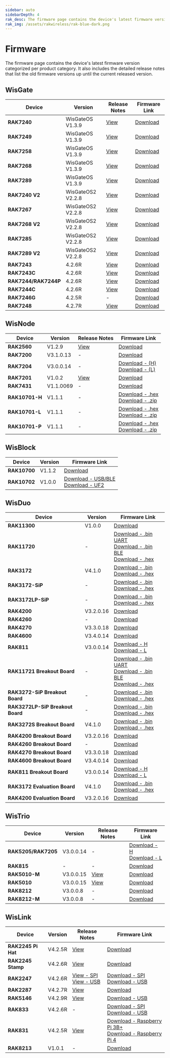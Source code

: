 ```yaml
---
sidebar: auto
sidebarDepth: 4
rak_desc: The firmware page contains the device's latest firmware version categorized per product category. It also includes the detailed release notes that list the old firmware versions up until the current released version.
rak_img: /assets/rakwireless/rak-blue-dark.png
---
```



# Firmware
The firmware page contains the device's latest firmware version categorized per product category. It also includes the detailed release notes that list the old firmware versions up until the current released version.

## WisGate

| Device               | Version           | Release Notes                                                | Firmware Link                                                |
| -------------------- | ----------------- | ------------------------------------------------------------ | ------------------------------------------------------------ |
| **RAK7240**          | WisGateOS V1.3.9  | [View](https://downloads.rakwireless.com/LoRa/WisGateOS/Release_Notes_WisGateOS.txt) | [Download](https://downloads.rakwireless.com/LoRa/WisGateOS/WisGateOS_Latest_Firmware.zip) |
| **RAK7249**          | WisGateOS V1.3.9  | [View](https://downloads.rakwireless.com/LoRa/WisGateOS/Release_Notes_WisGateOS.txt) | [Download](https://downloads.rakwireless.com/LoRa/WisGateOS/WisGateOS_Latest_Firmware.zip) |
| **RAK7258**          | WisGateOS V1.3.9  | [View](https://downloads.rakwireless.com/LoRa/WisGateOS/Release_Notes_WisGateOS.txt) | [Download](https://downloads.rakwireless.com/LoRa/WisGateOS/WisGateOS_Latest_Firmware.zip) |
| **RAK7268**          | WisGateOS V1.3.9  | [View](https://downloads.rakwireless.com/LoRa/WisGateOS/Release_Notes_WisGateOS.txt) | [Download](https://downloads.rakwireless.com/LoRa/WisGateOS/WisGateOS_Latest_Firmware.zip) |
| **RAK7289**          | WisGateOS V1.3.9  | [View](https://downloads.rakwireless.com/LoRa/WisGateOS/Release_Notes_WisGateOS.txt) | [Download](https://downloads.rakwireless.com/LoRa/WisGateOS/WisGateOS_Latest_Firmware.zip) |
| **RAK7240 V2**       | WisGateOS2 V2.2.8 | [View](https://downloads.rakwireless.com/LoRa/WisGateOS2/Release_Notes_WisGateOS2.txt) | [Download](https://downloads.rakwireless.com/LoRa/WisGateOS2/WisGateOS2_Latest_Firmware.zip) |
| **RAK7267**          | WisGateOS2 V2.2.8 | [View](https://downloads.rakwireless.com/LoRa/WisGateOS2/Release_Notes_WisGateOS2.txt) | [Download](https://downloads.rakwireless.com/LoRa/WisGateOS2/WisGateOS2_Latest_Firmware.zip) |
| **RAK7268 V2**       | WisGateOS2 V2.2.8 | [View](https://downloads.rakwireless.com/LoRa/WisGateOS2/Release_Notes_WisGateOS2.txt) | [Download](https://downloads.rakwireless.com/LoRa/WisGateOS2/WisGateOS2_Latest_Firmware.zip) |
| **RAK7285**          | WisGateOS2 V2.2.8 | [View](https://downloads.rakwireless.com/LoRa/WisGateOS2/Release_Notes_WisGateOS2.txt) | [Download](https://downloads.rakwireless.com/LoRa/WisGateOS2/WisGateOS2_Latest_Firmware.zip) |
| **RAK7289 V2**       | WisGateOS2 V2.2.8 | [View](https://downloads.rakwireless.com/LoRa/WisGateOS2/Release_Notes_WisGateOS2.txt) | [Download](https://downloads.rakwireless.com/LoRa/WisGateOS2/WisGateOS2_Latest_Firmware.zip) |
| **RAK7243**          | 4.2.6R            | [View](https://downloads.rakwireless.com/LoRa/Pilot-Gateway-Pro-RAK7243/Firmware/RAK7243_Release_Note.txt) | [Download](https://downloads.rakwireless.com/LoRa/Pilot-Gateway-Pro-RAK7243/Firmware/RAK7243_Latest_Firmware.zip) |
| **RAK7243C**         | 4.2.6R            | [View](https://downloads.rakwireless.com/LoRa/Pilot-Gateway-Pro-RAK7243/Firmware/RAK7243CRelease_Note.txt) | [Download](https://downloads.rakwireless.com/LoRa/Pilot-Gateway-Pro-RAK7243/Firmware/RAK7243C_Latest_Firmware.zip) |
| **RAK7244/RAK7244P** | 4.2.6R            | [View](https://downloads.rakwireless.com/LoRa/Developer-LoRaWAN-Gateway-RAK7244%26RAK7244P/Firmware/Release_Note.txt) | [Download](https://downloads.rakwireless.com/LoRa/Developer-LoRaWAN-Gateway-RAK7244%26RAK7244P/Firmware/RAK7244_Latest_Firmware.zip) |
| **RAK7244C**         | 4.2.6R            | [View](https://downloads.rakwireless.com/LoRa/Developer-LoRaWAN-Gateway-RAK7244C/Firmware/Release_Note.txt) | [Download](https://downloads.rakwireless.com/LoRa/Developer-LoRaWAN-Gateway-RAK7244C/Firmware/RAK7244C_Latest_Firmware.zip) |
| **RAK7246G**         | 4.2.5R            | -                                                            | [Download](https://downloads.rakwireless.com/LoRa/NeoPi-Gateway-RAK7246/Firmware/RAK7246_Latest_Firmware.zip) |
| **RAK7248**          | 4.2.7R            | [View](https://downloads.rakwireless.com/LoRa/RAK7248/Firmware/RAK7248_Release_Note.txt) | [Download](https://downloads.rakwireless.com/LoRa/RAK7248/Firmware/RAK7248_Latest_Firmware.zip) |


## WisNode

| Device         | Version   | Release Notes                                                                       | Firmware Link                                                                                                                                                                                                                   |
| -------------- | --------- | ----------------------------------------------------------------------------------- | ------------------------------------------------------------------------------------------------------------------------------------------------------------------------------------------------------------------------------- |
| **RAK2560**    | V1.2.9    | [View](https://downloads.rakwireless.com/LoRa/SensorHub/Firmware/Release_Notes.txt) | [Download](https://downloads.rakwireless.com/LoRa/SensorHub/Firmware/RAK2560_Latest_Firmware.zip)                                                                                                                               |
| **RAK7200**    | V3.1.0.13 | -                                                                                   | [Download](https://downloads.rakwireless.com/LoRa/RAK7200-Tracker/Firmware/RAK7200_Latest_Firmware.zip)                                                                                                                         |
| **RAK7204**    | V3.0.0.14 | -                                                                                   | [Download - (H)](https://downloads.rakwireless.com/LoRa/RAK7204/Firmware/RAK7204_H_Latest_Firmware.rar) <br> [Download - (L)](https://downloads.rakwireless.com/LoRa/RAK7204/Firmware/RAK7204_L_Latest_Firmware.rar)            |
| **RAK7201**    | V1.0.2    | [View](https://downloads.rakwireless.com/LoRa/RAK7201/Firmware/Release_Note.txt)    | [Download](https://downloads.rakwireless.com/LoRa/RAK7201/Firmware/RAK7201_Latest_Firmware.zip)                                                                                                                                 |
| **RAK7431**    | V1.1.0069 | -                                                                                   | [Download](https://downloads.rakwireless.com/LoRa/RAK7431/Firmware/RAK7431_Latest_Firmware.zip)                                                                                                                                 |
| **RAK10701-H** | V1.1.1    | -                                                                                   | [Download - .hex](https://downloads.rakwireless.com/LoRa/RAK10701/Firmware/RAK10701_H_Latest_Firmware.hex) <br> [Download - .zip](https://downloads.rakwireless.com/LoRa/RAK10701/Firmware/RAK10701_H_Latest_Firmware.zip)      |
| **RAK10701-L** | V1.1.1    | -                                                                                   | [Download - .hex](https://downloads.rakwireless.com/LoRa/RAK10701/Firmware/RAK10701_L_P_Latest_Firmware.hex)  <br> [Download - .zip](https://downloads.rakwireless.com/LoRa/RAK10701/Firmware/RAK10701_L_P_Latest_Firmware.zip) |
| **RAK10701-P** | V1.1.1    | -                                                                                   | [Download - .hex](https://downloads.rakwireless.com/LoRa/RAK10701/Firmware/RAK10701_L_P_Latest_Firmware.hex) <br> [Download - .zip](https://downloads.rakwireless.com/LoRa/RAK10701/Firmware/RAK10701_L_P_Latest_Firmware.zip)  |


## WisBlock

| Device       | Version |  Firmware Link                                                    |
| ------------ | ------- | ----------------------------------------------------------------- |
| **RAK10700** | V1.1.2  | [Download](https://downloads.rakwireless.com/LoRa/WisBlock/Solutions/LPWAN-Tracker-Latest.zip) |
| **RAK10702** | V1.0.0  | [Download - USB/BLE](https://downloads.rakwireless.com/LoRa/WisBlock/Solutions/RAK10702/WisBlock_Comfort_V1.0.0_23.12.28_13.48.zip) <br> [Download - UF2](https://downloads.rakwireless.com/LoRa/WisBlock/Solutions/RAK10702/WisBlock_Comfort_V1.0.0_23.12.28_13.48.uf2) |


## WisDuo

| Device                           | Version   | Firmware Link                                                                                                                                                                                                                                                                                                                                              |
| -------------------------------- | --------- | ---------------------------------------------------------------------------------------------------------------------------------------------------------------------------------------------------------------------------------------------------------------------------------------------------------------------------------------------------------- |
| **RAK11300**                     | V1.0.0    | [Download](https://downloads.rakwireless.com/LoRa/RAK11300/Firmware/RAK11300_Latest_Firmware.zip)                                                                                                                                                                                                                                                          |
| **RAK11720**                     | -         | [Download - .bin UART ](https://downloads.rakwireless.com/RUI/RUI3/Image/RAK11720_latest_Nonsecure_OTA_Package_UART.bin) <br> [Download - .bin BLE ](https://downloads.rakwireless.com/RUI/RUI3/Image/RAK11720_latest_Nonsecure_OTA_Package_BLE.bin)  <br>  [Download - .hex ](https://downloads.rakwireless.com/RUI/RUI3/Image/RAK11720_latest_final.hex) |
| **RAK3172**                      | V4.1.0    | [Download - .bin](https://downloads.rakwireless.com/RUI/RUI3/Image/RAK3172-E_latest.bin) <br> [Download - .hex](https://downloads.rakwireless.com/RUI/RUI3/Image/RAK3172-E_latest_final.hex)                                                                                                                                                               |
| **RAK3172-SiP**                  | -         | [Download - .bin](https://downloads.rakwireless.com/RUI/RUI3/Image/RAK3272-SiP_latest.bin) <br> [Download - .hex](https://downloads.rakwireless.com/RUI/RUI3/Image/RAK3272-SiP_latest_final.hex)                                                                                                                                                           |
| **RAK3172LP-SiP**                | -         | [Download - .bin](https://downloads.rakwireless.com/RUI/RUI3/Image/RAK3272LP-SiP_latest.bin) <br> [Download - .hex](https://downloads.rakwireless.com/RUI/RUI3/Image/RAK3272LP-SiP_latest_final.hex)                                                                                                                                                       |
| **RAK4200**                      | V3.2.0.16 | [Download](https://downloads.rakwireless.com/LoRa/RAK4200/Firmware/RAK4200_Latest_Firmware.zip)                                                                                                                                                                                                                                                            |
| **RAK4260**                      | -         | [Download](https://downloads.rakwireless.com/LoRa/RAK4260/Firmware/RAK4260_Latest_Firmware.rar)                                                                                                                                                                                                                                                            |
| **RAK4270**                      | V3.3.0.18 | [Download](https://downloads.rakwireless.com/LoRa/RAK4270/Firmware/RAK4270_Latest_Firmware.zip)                                                                                                                                                                                                                                                            |
| **RAK4600**                      | V3.4.0.14 | [Download](https://downloads.rakwireless.com/LoRa/RAK4600/Firmware/RAK4600_Latest_Firmware.zip)                                                                                                                                                                                                                                                            |
| **RAK811**                       | V3.0.0.14 | [Download - H](https://downloads.rakwireless.com/LoRa/RAK811/Firmware/RAK811%28H%29_Latest_Firmware.zip) <br>    [Download - L](https://downloads.rakwireless.com/LoRa/RAK811/Firmware/RAK811%28L%29_Latest_Firmware.zip)                                                                                                                                  |
| **RAK11721 Breakout Board**      | -         | [Download - .bin UART ](https://downloads.rakwireless.com/RUI/RUI3/Image/RAK11720_latest_Nonsecure_OTA_Package_UART.bin) <br> [Download - .bin BLE ](https://downloads.rakwireless.com/RUI/RUI3/Image/RAK11720_latest_Nonsecure_OTA_Package_BLE.bin)  <br>  [Download - .hex ](https://downloads.rakwireless.com/RUI/RUI3/Image/RAK11720_latest_final.hex) |
| **RAK3272-SiP Breakout Board**   | -         | [Download - .bin](https://downloads.rakwireless.com/RUI/RUI3/Image/RAK3272-SiP_latest.bin) <br> [Download - .hex](https://downloads.rakwireless.com/RUI/RUI3/Image/RAK3272-SiP_latest_final.hex)                                                                                                                                                           |
| **RAK3272LP-SiP Breakout Board** | -         | [Download - .bin](https://downloads.rakwireless.com/RUI/RUI3/Image/RAK3272LP-SiP_latest.bin) <br> [Download - .hex](https://downloads.rakwireless.com/RUI/RUI3/Image/RAK3272LP-SiP_latest_final.hex)                                                                                                                                                       |
| **RAK3272S Breakout Board**      | V4.1.0    | [Download - .bin](https://downloads.rakwireless.com/RUI/RUI3/Image/RAK3172-E_latest.bin) <br> [Download - .hex](https://downloads.rakwireless.com/RUI/RUI3/Image/RAK3172-E_latest_final.hex)                                                                                                                                                               |
| **RAK4200 Breakout Board**       | V3.2.0.16 | [Download](https://downloads.rakwireless.com/LoRa/RAK4200/Firmware/RAK4200_Latest_Firmware.zip)                                                                                                                                                                                                                                                            |
| **RAK4260 Breakout Board**       | -         | [Download](https://downloads.rakwireless.com/LoRa/RAK4260/Firmware/RAK4260_Latest_Firmware.rar)                                                                                                                                                                                                                                                            |
| **RAK4270 Breakout Board**       | V3.3.0.18 | [Download](https://downloads.rakwireless.com/LoRa/RAK4270/Firmware/RAK4270_Latest_Firmware.zip)                                                                                                                                                                                                                                                            |
| **RAK4600 Breakout Board**       | V3.4.0.14 | [Download](https://downloads.rakwireless.com/LoRa/RAK4600/Firmware/RAK4600_Latest_Firmware.zip)                                                                                                                                                                                                                                                            |
| **RAK811 Breakout Board**        | V3.0.0.14 | [Download - H](https://downloads.rakwireless.com/LoRa/RAK811-BreakoutBoard/Firmware/RAK811_H_Latest_Firmware.zip) <br>  [Download - L](https://downloads.rakwireless.com/LoRa/RAK811-BreakoutBoard/Firmware/RAK811_L_Latest_Firmware.zip)                                                                                                                  |
| **RAK3172 Evaluation Board**     | V4.1.0    | [Download - .bin](https://downloads.rakwireless.com/RUI/RUI3/Image/RAK3172-E_latest.bin) <br> [Download - .hex](https://downloads.rakwireless.com/RUI/RUI3/Image/RAK3172-E_latest_final.hex)                                                                                                                                                               |
| **RAK4200 Evaluation Board**     | V3.2.0.16 | [Download](https://downloads.rakwireless.com/LoRa/RAK4200/Firmware/RAK4200_Latest_Firmware.zip)                                                                                                                                                                                                                                                            |



## WisTrio


| Device              | Version   | Release Notes                                                                                  | Firmware Link                                                                                                                                                                                                                                        |
| ------------------- | --------- | ---------------------------------------------------------------------------------------------- | ---------------------------------------------------------------------------------------------------------------------------------------------------------------------------------------------------------------------------------------------------- |
| **RAK5205/RAK7205** | V3.0.0.14 | -                                                                                              | [Download - H](https://downloads.rakwireless.com/LoRa/WisTrio-LoRa-RAK5205/Firmware/RAK5205_7205_H_Latest_Firmware.zip) <br> [Download - L](https://downloads.rakwireless.com/LoRa/WisTrio-LoRa-RAK5205/Firmware/RAK5205_7205_L_Latest_Firmware.zip) |
| **RAK815**          | -         | -                                                                                              | [Download](https://github.com/RAKWireless/RAK813-BreakBoard)                                                                                                                                                                                         |
| **RAK5010-M**       | V3.0.0.15 | [View](https://downloads.rakwireless.com/Cellular/RAK5010/Firmware/RAK5010-M_Release_Note.txt) | [Download](https://downloads.rakwireless.com/Cellular/RAK5010/Firmware/RAK5010-M_Latest_Firmware.zip)                                                                                                                                                |
| **RAK5010**         | V3.0.0.15 | [View](https://downloads.rakwireless.com/Cellular/RAK5010/Firmware/RAK5010_Release_Note.txt)   | [Download](https://downloads.rakwireless.com/Cellular/RAK5010/Firmware/RAK5010_Latest_Firmware.zip)                                                                                                                                                  |
| **RAK8212**         | V3.0.0.8  | -                                                                                              | [Download](https://downloads.rakwireless.com/Cellular/RAK8212/Firmware/RAK8212_Latest_Firmware.rar)                                                                                                                                                  |
| **RAK8212-M**       | V3.0.0.8  | -                                                                                              | [Download](https://downloads.rakwireless.com/Cellular/RAK8212/Firmware/RAK8212-M_Latest_Firmware.rar)                                                                                                                                                |



## WisLink

| Device             | Version | Release Notes                                                | Firmware Link                                                |
| ------------------ | ------- | ------------------------------------------------------------ | ------------------------------------------------------------ |
| **RAK2245 Pi Hat** | V4.2.5R | [View](https://downloads.rakwireless.com/LoRa/RAK2245-Pi-HAT/Firmware/Release_Note.txt) | [Download](https://downloads.rakwireless.com/LoRa/RAK2245-Pi-HAT/Firmware/RAK2245_Latest_Firmware.zip) |
| **RAK2245 Stamp**  | V4.2.6R | [View](https://downloads.rakwireless.com/LoRa/RAK2245/Firmware/Release_Note.txt) | [Download](https://downloads.rakwireless.com/LoRa/RAK2245/Firmware/RAK2245_Latest_Firmware.zip) |
| **RAK2247**        | V4.2.6R | [View - SPI](https://downloads.rakwireless.com/LoRa/RAK2247-Mini-PCIe/RPi-Firmware/RAK2247-SPI_Release_Note.txt) <br> [View - USB](https://downloads.rakwireless.com/LoRa/RAK2247-Mini-PCIe/RPi-Firmware/RAK2247-USB_Release_Note.txt) | [Download - SPI](https://downloads.rakwireless.com/LoRa/RAK2247-Mini-PCIe/RPi-Firmware/RAK2247-SPI_Latest_Firmware.zip) <br> [Download - USB](https://downloads.rakwireless.com/LoRa/RAK2247-Mini-PCIe/RPi-Firmware/RAK2247-USB_Latest_Firmware.zip) |
| **RAK2287**        | V4.2.7R | [View](https://downloads.rakwireless.com/LoRa/RAK2287-Mini-PCIe/Firmware/Release_Note.txt) | [Download](https://downloads.rakwireless.com/LoRa/RAK2287-Mini-PCIe/Firmware/RAK2287_Latest_Firmware.zip) |
| **RAK5146**        | V4.2.9R | [View](https://downloads.rakwireless.com/LoRa/RAK5146/Firmware/Release_Note.txt) | [Download - USB](https://downloads.rakwireless.com/LoRa/RAK5146/Firmware/RAK5146_USB_Latest_Firmware.zip) |
| **RAK833**         | V4.2.6R | -                                                            | [Download - SPI](https://downloads.rakwireless.com/LoRa/RAK2247-Mini-PCIe/RPi-Firmware/RAK2247-USB_Latest_Firmware.zip) <br> [Download - USB](https://downloads.rakwireless.com/LoRa/RAK2247-Mini-PCIe/RPi-Firmware/RAK2247-SPI_Latest_Firmware.zip) |
| **RAK831**         | V4.2.5R | [View](https://downloads.rakwireless.com/LoRa/RAK2245-Pi-HAT/Firmware/Release_Note.txt) | [Download - Raspberry Pi 3B+](https://downloads.rakwireless.com/LoRa/RAK2245-Pi-HAT/Firmware/RAK2245_Latest_Firmware.zip) <br> [Download - Raspberry Pi 4](https://downloads.rakwireless.com/LoRa/RAK2245-Pi-HAT/Firmware/RAK2245_Latest_Firmware.zip) |
| **RAK8213**        | V1.0.1  | -                                                            | [Download](https://downloads.rakwireless.com/Cellular/RAK8213/Firmware/RAK8213_Latest_Firmware.zip) |
